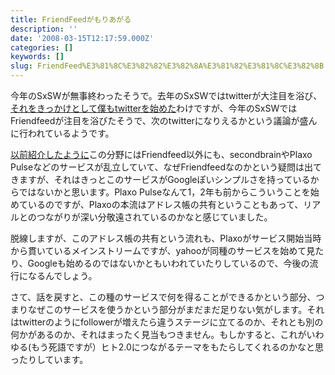 ```yaml
---
title: FriendFeedがもりあがる
description: ''
date: '2008-03-15T12:17:59.000Z'
categories: []
keywords: []
slug: FriendFeed%E3%81%8C%E3%82%82%E3%82%8A%E3%81%82%E3%81%8C%E3%82%8B
---
```

今年のSxSWが無事終わったそうで。去年のSxSWではtwitterが大注目を浴び、[それをきっかけとして僕もtwitterを始めた](http://blog.qli.jp/2008/02/twitter-7ef3.html)わけですが、今年のSxSWではFriendfeedが注目を浴びたそうで、次のtwitterになりえるかという議論が盛んに行われているようです。

[以前紹介したように](http://blog.qli.jp/2008/03/friendfeed-78ff.html)この分野にはFriendfeed以外にも、secondbrainやPlaxo Pulseなどのサービスが乱立していて、なぜFriendfeedなのかという疑問は出てきますが、それはきっとこのサービスがGoogleぽいシンプルさを持っているからではないかと思います。Plaxo Pulseなんて1，2年も前からこういうことを始めているのですが、Plaxoの本流はアドレス帳の共有ということもあって、リアルとのつながりが深い分敬遠されているのかなと感じていました。

脱線しますが、このアドレス帳の共有という流れも、Plaxoがサービス開始当時から貫いているメインストリームですが、yahooが同種のサービスを始めて見たり、Googleも始めるのではないかともいわれていたりしているので、今後の流行になるんでしょう。

さて、話を戻すと、この種のサービスで何を得ることができるかという部分、つまりなぜこのサービスを使うかという部分がまだまだ足りない気がします。それはtwitterのようにfollowerが増えたら違うステージに立てるのか、それとも別の何かがあるのか、それはまったく見当もつきません。もしかすると、これがいわゆる(もう死語ですが）ヒト2.0につながるテーマをもたらしてくれるのかなと思ったりしています。